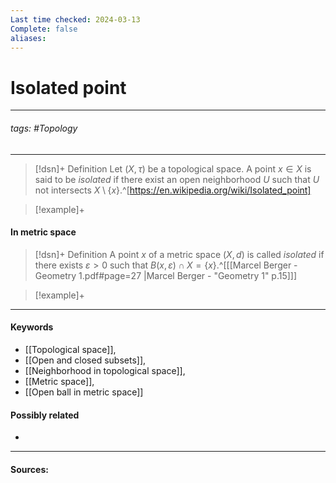```yaml
---
Last time checked: 2024-03-13
Complete: false
aliases:
---
```

# Isolated point
***
###### tags: #Topology 
***
>[!dsn]+ Definition
>Let $(X,\tau)$ be a topological space. A point $x\in X$ is said to be *isolated* if there exist an open neighborhood $U$ such that $U$ not intersects $X\setminus\{x\}$.^[https://en.wikipedia.org/wiki/Isolated_point] 

>[!example]+
>

#### In metric space
>[!dsn]+ Definition
>A point $x$ of a metric space $(X,d)$ is called *isolated* if there exists $\varepsilon>0$ such that $B(x,\varepsilon)\cap X=\{x\}$.^[[[Marcel Berger - Geometry 1.pdf#page=27 |Marcel Berger - "Geometry 1" p.15]]]

>[!example]+ 
>
***
#### Keywords
- [[Topological space]],
- [[Open and closed subsets]],
- [[Neighborhood in topological space]],
- [[Metric space]],
- [[Open ball in metric space]]
#### Possibly related
- 
***
#### Sources: